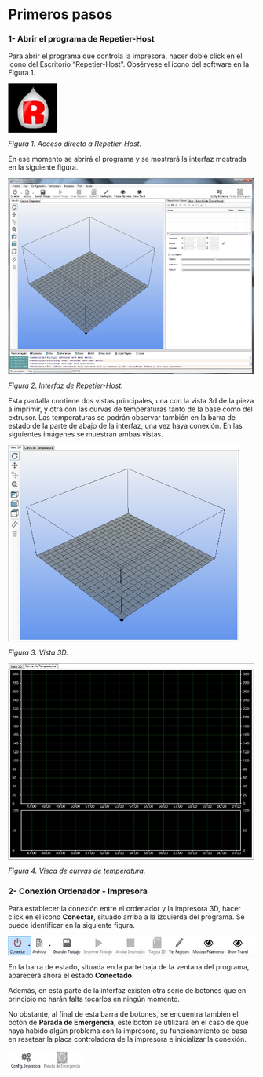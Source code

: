 # Primeros pasos


### 1- **Abrir el programa de Repetier-Host**


Para abrir el programa que controla la impresora, hacer doble click en el icono del Escritorio  “Repetier-Host”. Obsérvese el icono del software en la Figura 1.

<img src="rh.jpg" alt="rh" height="100" width="100" align="middle">

*Figura 1. Acceso directo a Repetier-Host.*

En ese momento se abrirá el programa y se mostrará la interfaz mostrada en la siguiente figura.

<img src="irh.jpg" alt="irh" height="400" width="500" align="middle">

*Figura 2. Interfaz de Repetier-Host.*

Esta pantalla contiene dos vistas principales, una con la vista 3d de la pieza a imprimir, y otra con las curvas de temperaturas tanto de la base como del extrusor. Las temperaturas se podrán observar también en la barra de estado de la parte de abajo de la interfaz, una vez haya conexión.
En las siguientes imágenes se muestran ambas vistas.

<img src="i1.jpg" alt="i1" height="400" width="470" align="middle">

*Figura 3. Vista 3D.*

<img src="i2.jpg" alt="i2" height="400" width="500" align="middle">

*Figura 4. Visca de curvas de temperatura.*



### 2- **Conexión Ordenador - Impresora**



Para establecer la conexión entre el ordenador y la impresora 3D, hacer click en el icono **Conectar**, situado arriba a la izquierda del programa. Se puede identificar en la siguiente figura.

<img src="A.jpg" alt="i2" height="40" width="600" align="middle">
 
En la barra de estado, situada en la parte baja de la ventana del programa, aparecerá ahora el estado **Conectado**.

Además, en esta parte de la interfaz existen otra serie de botones que en principio no harán falta tocarlos en ningún momento.

No obstante, al final de esta barra de botones, se encuentra también el botón de **Parada de Emergencia**, este botón se utilizará en el caso de que haya habido algún problema con la impresora, su funcionamiento se basa en resetear la placa controladora de la impresora e inicializar la conexión.

<img src="B.jpg" alt="i2" height="40" width="150" align="middle">









